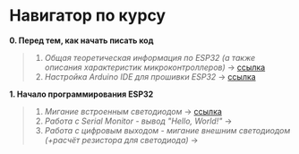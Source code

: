 # Навигатор по курсу

**0. Перед тем, как начать писать код**

<blockquote>

  1. *Общая теоретическая информация по ESP32 (а также описания характеристик микроконтроллеров)* -> [ссылка](https://github.com/Nikolaevviktord/esp32-workshop/blob/master/task-0-1/README.md)
  2. *Настройка Arduino IDE для прошивки ESP32* -> [ссылка](https://github.com/Nikolaevviktord/esp32-workshop/blob/master/task-0-2/README.md)

</blockquote>

**1. Начало программирования ESP32**

<blockquote>

  1. *Мигание встроенным светодиодом* -> [ссылка](https://github.com/Nikolaevviktord/esp32-workshop/blob/master/task-1-1/README.md)
  2. *Работа с Serial Monitor - вывод "Hello, World!"* ->
  3. *Работа с цифровым выходом - мигание внешним светодиодом (+расчёт резистора для светодиода)* ->
  
</blockquote>
